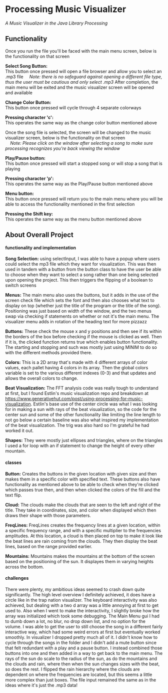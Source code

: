 # Processing Music Visualizer
*A Music Visualizer in the Java Library Processing*


## Functionality 

Once you run the file you'll be faced with the main menu screen, below is the functionality on that screen  
  
**Select Song Button:**  
This button once pressed will open a file browser and allow you to select an .mp3 file
&nbsp;&nbsp;&nbsp;&nbsp;*Note: there is no safeguard against opening a different file type, thus the user must be cautious and only select .mp3*
After completion, the main menu will be exited and the music visualizer screen will be opened and available  

**Change Color Button:**  
This button once pressed will cycle through 4 separate colorways  

**Pressing character 'c':**  
This operates the same way as the change color button mentioned above  
   
Once the song file is selected, the screen will be changed to the music visualizer screen, below is the functionality on that screen  
&nbsp;&nbsp;&nbsp;&nbsp;*Note: Please click on the window after selecting a song to make sure processing recognizes you're back viewing the window*

**Play/Pause button:**  
This button once pressed will start a stopped song or will stop a song that is playing  

**Pressing character 'p':**  
This operates the same way as the Play/Pause button mentioned above  

**Menu button:**  
This button once pressed will return you to the main menu where you will be able to access the functionality mentioned in the first selection  

**Pressing the Shift key:**  
This operates the same way as the menu button mentioned above  


## About Overall Project

#### functionality and implementation

**Song Selection:**
using selectInput, I was able to have a popup where users could select the mp3 file which they want for visualization. This was then used in tandem with a button from the button class to have the user be able to choose when they want to select a song rather than one being selected upon opening the project. This then triggers the flipping of a boolean to switch screens

**Menus:**
The main menu also uses the buttons, but it adds in the use of the screen check file which sets the font and then also chooses what text to display on top (whether just the title of the program or the title of the song). Positioning was just based on width of the window, and the two menus swap via checking if statements on whether or not it's the main menu. The visualizer menu adds in rotation of the heading text for more pizzazz

**Buttons:**
These check the mouse x and y positions and then see if its within the borders of the box before checking if the mouse is clicked as well. Then if it is, the clicked function returns true which enables button functionality. The starting and stopping and such was mostly just using MINIM to do so with the different methods provided there. 

**Colors:**
This is a 2D array that's made with 4 different arrays of color values, each pallet having 4 colors in its array. Then the global colors variable is set to the various different indexes (0-3) and that updates and allows the overall colors to change.

**Beat Visualization:**
The FFT analysis code was really tough to understand at first, but I found Estlin's music visualization repo and breakdown at https://www.generativehut.com/post/using-processing-for-music-visualization. Estlin's base use of the center circle was what I was looking for in making a sun with rays of the beat visualization, so the code for the center sun and some of the other functionality like limiting the line length to not go below a certain baseline was also what inspired my implementation of the beat visualization. The trig was also hard so I'm grateful he had worked it out. 

**Shapes:**
They were mostly just ellipses and triangles, where on the triangles I used a for loop with an if statement to change the height of every other mountain.

#### classes

**Button:**
Creates the buttons in the given location with given size and then makes them in a specific color with specified text. These buttons also have functionality as mentioned above to be able to check when they're clicked which passes true then, and then when clicked the colors of the fill and the text flip.

**Cloud:**
The clouds make the clouds that are seen to the left and right of the title. They take in coordinates, size, and color when displayed which then draws their shape with those parameters.

**FreqLines:**
FreqLines creates the frequency lines at a given location, within a specific frequency range, and with a specific multiplier to the frequencies amplitudes. At this location, a cloud is then placed on top to make it look like the beat lines are rain coming from the clouds. They then display the beat lines, based on the range provided earlier.

**Mountains:**
Mountains makes the mountains at the bottom of the screen based on the positioning of the sun. It displayes them in varying heights across the bottom.

#### challenges

There were plenty, my ambitious ideas seemed to crash down quite significantly. The high level overview I definitely achieved, it does have a circle like in the trap nation visualizer. The keyboard interactivity was also achieved, but dealing with a two d array was a little annoying at first to get used to. Also when I went to make the interactivity, I slightly broke how the array was initialized which took some debugging. The Main Menu gui I had to dumb down a lot, no blur, no drop down list, and no option for the volume. I was able to get the user to still choose the song in a different fairly interactive way, which had some weird errors at first but eventually worked smoothly. In visualizer I dropped pretty much all of it. I didn't know how to cycle through the songs in the folder and I didn't add a mute button since that felt redundant with a play and a pause button. I instead combined those buttons into one and then added in a way to get back to the main menu. The rays of the sun do scale to the radius of the sun, as do the mountains and the clouds and rain, where then when the sun changes sizes with the beat, so does the rest. I flipped the rain hierarchy where the clouds are dependent on where the frequencies are located, but this seems a little more complex than just boxes. The file input remained the same as in the ideas where it's just the .mp3 data!